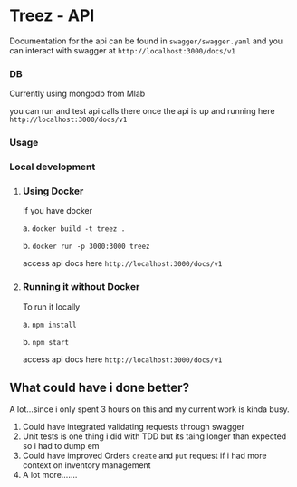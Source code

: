 # Treez - API

Documentation for the api can be found in `swagger/swagger.yaml` and you can interact with swagger at `http://localhost:3000/docs/v1`

### DB
Currently using mongodb from Mlab

you can run and test api calls there once the api is up and running here `http://localhost:3000/docs/v1`

### Usage

### Local development

1. ### Using Docker
    If you have docker
    
    a. `docker build -t treez .`

    b. `docker run -p 3000:3000 treez`

    access api docs here `http://localhost:3000/docs/v1`

2. ### Running it without Docker
    To run it locally

    a. `npm install`

    b. `npm start`

    access api docs here `http://localhost:3000/docs/v1`

## What could have i done better?
A lot...since i only spent 3 hours on this and my current work is kinda busy.

1. Could have integrated validating requests through swagger
2. Unit tests is one thing i did with TDD but its taing longer than expected so i had to dump em
3. Could have improved Orders `create` and `put` request if i had more context on inventory management
4. A lot more.......

